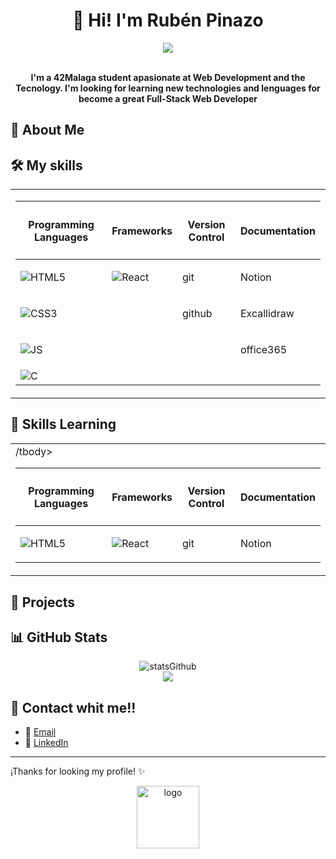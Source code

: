 <h1 align=center>👋 Hi! I'm Rubén Pinazo</h1>

<div align=center>
  <img src=https://github.com/user-attachments/assets/755b175a-f322-46ff-b831-55814f8df693 align=center>
</div>



<br>

<p align=center>
  <strong>I'm a 42Malaga student apasionate at Web Development and the Tecnology. I'm looking for learning new technologies and lenguages for become a great Full-Stack Web Developer</strong>
</p>

## 🚀 About Me

## 🛠️ My skills
  <table align=center>
     <td>
        <table width="100">
          <thead>
            <tr>
              <th><h4>Programming Languages</h4></th>
              <th><h4>Frameworks</h4></th>
              <th><h4>Version Control</h4></th>
              <th><h4>Documentation</h4></th>
            </tr>
          </thead>
          <tbody>
            <tr>
                <td><img src="https://img.shields.io/badge/html5-%23E34F26.svg?style=for-the-badge&logo=html5&logoColor=white" alt="HTML5"></td>
                <td><img src="https://img.shields.io/badge/react-%2320232a.svg?style=for-the-badge&logo=react&logoColor=%2361DAFB" alt="React"></td>
                <td><p>git</p></td>
                <td><p>Notion</p></td>
            </tr>
            <tr>
                <td><img src="https://img.shields.io/badge/css3-%231572B6.svg?style=for-the-badge&logo=css3&logoColor=white" alt="CSS3"></td>
                <td></td>
                <td><p>github</p></td>
                <td><p>Excallidraw</p></td>
            </tr>
            <tr>
                <td><img src="https://img.shields.io/badge/javascript-%23323330.svg?style=for-the-badge&logo=javascript&logoColor=%23F7DF1E" alt="JS"></td>
                <td></td>
                <td></td>
                <td><p>office365</p></td>
            </tr>
            <tr>
                <td><img src="https://img.shields.io/badge/c-%2300599C.svg?style=for-the-badge&logo=c&logoColor=white" alt="C"></td>
                <td></td>
                <td></td>
                <td></td>
            </tr>
          </tbody>
        </table>
    </td>
  </table>

## 🧠 Skills Learning
<table align=center>
     <td>
        <table width="100">
          <thead>
            <tr>
              <th><h4>Programming Languages</h4></th>
              <th><h4>Frameworks</h4></th>
              <th><h4>Version Control</h4></th>
              <th><h4>Documentation</h4></th>
            </tr>
          </thead>
          <tbody>
            <tr>
                <td><img src="https://img.shields.io/badge/html5-%23E34F26.svg?style=for-the-badge&logo=html5&logoColor=white" alt="HTML5"></td>
                <td><img src="https://img.shields.io/badge/react-%2320232a.svg?style=for-the-badge&logo=react&logoColor=%2361DAFB" alt="React"></td>
                <td><p>git</p></td>
                <td><p>Notion</p></td>
            </tr>
            /tbody>
        </table>
    </td>
  </table>

## 🎯 Projects


## 📊 GitHub Stats
<div align=center>
  <img src=https://github-readme-stats.vercel.app/api?username=rubenpr13&show_icons=true&theme=radical alt=statsGithub >
  <br>
  <img src=https://github-readme-stats.vercel.app/api/top-langs/?username=rubenpr13&layout=compact&theme=radical>
</div>


## 🌟 Contact whit me!!
- 💌 [Email](mailto:rubenpinazorobles@gmail.com)
- 🔗 [LinkedIn](https://linkedin.com/in/rubenpinazorobles)

---

¡Thanks for looking my profile! ✨ 

<div align=center>
  <img src=https://github.com/user-attachments/assets/ed0f2267-862f-4877-8a44-2008fae94c2b alt=logo align=center heigth=100 width=100> 
</div>
